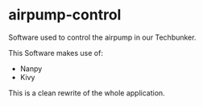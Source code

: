# airpump-control
Software used to control the airpump in our Techbunker.

This Software makes use of:
  - Nanpy
  - Kivy

This is a clean rewrite of the whole application.